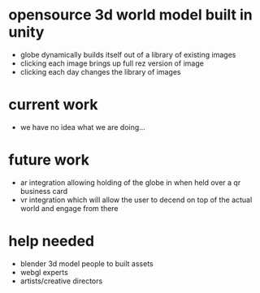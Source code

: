 # opensource 3d world model built in unity

- globe dynamically builds itself out of a library of existing images
- clicking each image brings up full rez version of image
- clicking each day changes the library of images

# current work

- we have no idea what we are doing... 

# future work

- ar integration allowing holding of the globe in when held over a qr business card
- vr integration which will allow the user to decend on top of the actual world and engage from there

# help needed

- blender 3d model people to built assets
- webgl experts
- artists/creative directors
